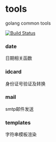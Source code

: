 # tools
golang common tools

[![Build Status](https://www.travis-ci.org/wangsongyan/tools.svg?branch=master)](http://travis-ci.org/wangsongyan/tools)

### date
日期相关函数

### idcard
身份证号验证及转换

### mail
smtp邮件发送

### templates
字符串模板渲染
